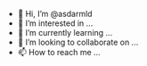 - 👋 Hi, I’m @asdarmld
- 👀 I’m interested in ...
- 🌱 I’m currently learning ...
- 💞️ I’m looking to collaborate on ...
- 📫 How to reach me ...

<!---
asdarmldnn/asdarmldnn is a ✨ special ✨ repository because its `README.md` (this file) appears on your GitHub profile.
You can click the Preview link to take a look at your changes.
--->
